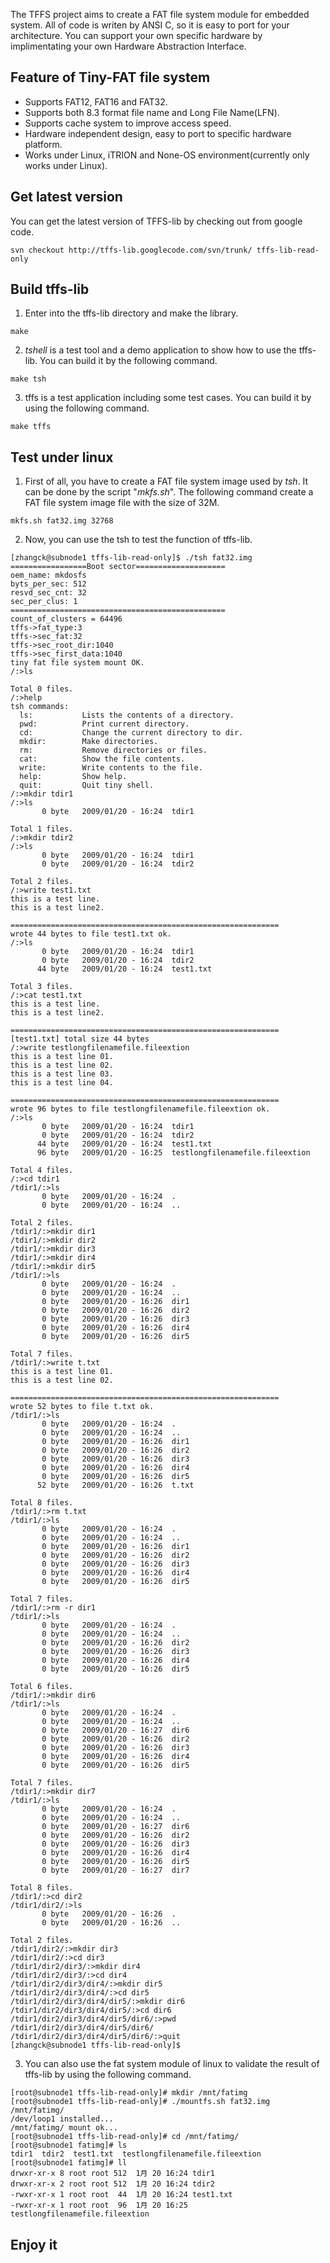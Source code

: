 The TFFS project aims to create a FAT file system module for embedded system. All of code is writen by ANSI C, so it is easy to port for your architecture. You can support your own specific hardware by implimentating your own Hardware Abstraction Interface.

## Feature of Tiny-FAT file system ##
  * Supports FAT12, FAT16 and FAT32.
  * Supports both 8.3 format file name and Long File Name(LFN).
  * Supports cache system to improve access speed.
  * Hardware independent design, easy to port to specific hardware platform.
  * Works under Linux, iTRION and None-OS environment(currently only works under Linux).

## Get latest version ##
You can get the latest version of TFFS-lib by checking out from google code.
```
svn checkout http://tffs-lib.googlecode.com/svn/trunk/ tffs-lib-read-only
```

## Build tffs-lib ##
1. Enter into the tffs-lib directory and make the library.
```
make
```
2. _tshell_ is a test tool and a demo application to show how to use the tffs-lib. You can build it by the following command.
```
make tsh
```
3. tffs is a test application including some test cases. You can build it by using the following command.
```
make tffs
```

## Test under linux ##
1. First of all, you have to create a FAT file system image used by _tsh_. It can be done by the script "_mkfs.sh_". The following command create a FAT file system image file with the size of 32M.
```
mkfs.sh fat32.img 32768
```
2. Now, you can use the tsh to test the function of tffs-lib.
```
[zhangck@subnode1 tffs-lib-read-only]$ ./tsh fat32.img
=================Boot sector====================
oem_name: mkdosfs
byts_per_sec: 512
resvd_sec_cnt: 32
sec_per_clus: 1
================================================
count_of_clusters = 64496
tffs->fat_type:3
tffs->sec_fat:32
tffs->sec_root_dir:1040
tffs->sec_first_data:1040
tiny fat file system mount OK.
/:>ls

Total 0 files.
/:>help
tsh commands:
  ls:           Lists the contents of a directory.
  pwd:          Print current directory.
  cd:           Change the current directory to dir.
  mkdir:        Make directories.
  rm:           Remove directories or files.
  cat:          Show the file contents.
  write:        Write contents to the file.
  help:         Show help.
  quit:         Quit tiny shell.
/:>mkdir tdir1
/:>ls
       0 byte   2009/01/20 - 16:24  tdir1

Total 1 files.
/:>mkdir tdir2
/:>ls
       0 byte   2009/01/20 - 16:24  tdir1
       0 byte   2009/01/20 - 16:24  tdir2

Total 2 files.
/:>write test1.txt
this is a test line.
this is a test line2.

============================================================
wrote 44 bytes to file test1.txt ok.
/:>ls
       0 byte   2009/01/20 - 16:24  tdir1
       0 byte   2009/01/20 - 16:24  tdir2
      44 byte   2009/01/20 - 16:24  test1.txt

Total 3 files.
/:>cat test1.txt
this is a test line.
this is a test line2.

============================================================
[test1.txt] total size 44 bytes
/:>write testlongfilenamefile.fileextion
this is a test line 01.
this is a test line 02.
this is a test line 03.
this is a test line 04.

============================================================
wrote 96 bytes to file testlongfilenamefile.fileextion ok.
/:>ls
       0 byte   2009/01/20 - 16:24  tdir1
       0 byte   2009/01/20 - 16:24  tdir2
      44 byte   2009/01/20 - 16:24  test1.txt
      96 byte   2009/01/20 - 16:25  testlongfilenamefile.fileextion

Total 4 files.
/:>cd tdir1
/tdir1/:>ls
       0 byte   2009/01/20 - 16:24  .
       0 byte   2009/01/20 - 16:24  ..

Total 2 files.
/tdir1/:>mkdir dir1
/tdir1/:>mkdir dir2
/tdir1/:>mkdir dir3
/tdir1/:>mkdir dir4
/tdir1/:>mkdir dir5
/tdir1/:>ls
       0 byte   2009/01/20 - 16:24  .
       0 byte   2009/01/20 - 16:24  ..
       0 byte   2009/01/20 - 16:26  dir1
       0 byte   2009/01/20 - 16:26  dir2
       0 byte   2009/01/20 - 16:26  dir3
       0 byte   2009/01/20 - 16:26  dir4
       0 byte   2009/01/20 - 16:26  dir5

Total 7 files.
/tdir1/:>write t.txt
this is a test line 01.
this is a test line 02.

============================================================
wrote 52 bytes to file t.txt ok.
/tdir1/:>ls
       0 byte   2009/01/20 - 16:24  .
       0 byte   2009/01/20 - 16:24  ..
       0 byte   2009/01/20 - 16:26  dir1
       0 byte   2009/01/20 - 16:26  dir2
       0 byte   2009/01/20 - 16:26  dir3
       0 byte   2009/01/20 - 16:26  dir4
       0 byte   2009/01/20 - 16:26  dir5
      52 byte   2009/01/20 - 16:26  t.txt

Total 8 files.
/tdir1/:>rm t.txt
/tdir1/:>ls
       0 byte   2009/01/20 - 16:24  .
       0 byte   2009/01/20 - 16:24  ..
       0 byte   2009/01/20 - 16:26  dir1
       0 byte   2009/01/20 - 16:26  dir2
       0 byte   2009/01/20 - 16:26  dir3
       0 byte   2009/01/20 - 16:26  dir4
       0 byte   2009/01/20 - 16:26  dir5

Total 7 files.
/tdir1/:>rm -r dir1
/tdir1/:>ls
       0 byte   2009/01/20 - 16:24  .
       0 byte   2009/01/20 - 16:24  ..
       0 byte   2009/01/20 - 16:26  dir2
       0 byte   2009/01/20 - 16:26  dir3
       0 byte   2009/01/20 - 16:26  dir4
       0 byte   2009/01/20 - 16:26  dir5

Total 6 files.
/tdir1/:>mkdir dir6
/tdir1/:>ls
       0 byte   2009/01/20 - 16:24  .
       0 byte   2009/01/20 - 16:24  ..
       0 byte   2009/01/20 - 16:27  dir6
       0 byte   2009/01/20 - 16:26  dir2
       0 byte   2009/01/20 - 16:26  dir3
       0 byte   2009/01/20 - 16:26  dir4
       0 byte   2009/01/20 - 16:26  dir5

Total 7 files.
/tdir1/:>mkdir dir7
/tdir1/:>ls
       0 byte   2009/01/20 - 16:24  .
       0 byte   2009/01/20 - 16:24  ..
       0 byte   2009/01/20 - 16:27  dir6
       0 byte   2009/01/20 - 16:26  dir2
       0 byte   2009/01/20 - 16:26  dir3
       0 byte   2009/01/20 - 16:26  dir4
       0 byte   2009/01/20 - 16:26  dir5
       0 byte   2009/01/20 - 16:27  dir7

Total 8 files.
/tdir1/:>cd dir2
/tdir1/dir2/:>ls
       0 byte   2009/01/20 - 16:26  .
       0 byte   2009/01/20 - 16:26  ..

Total 2 files.
/tdir1/dir2/:>mkdir dir3
/tdir1/dir2/:>cd dir3
/tdir1/dir2/dir3/:>mkdir dir4
/tdir1/dir2/dir3/:>cd dir4
/tdir1/dir2/dir3/dir4/:>mkdir dir5
/tdir1/dir2/dir3/dir4/:>cd dir5
/tdir1/dir2/dir3/dir4/dir5/:>mkdir dir6
/tdir1/dir2/dir3/dir4/dir5/:>cd dir6
/tdir1/dir2/dir3/dir4/dir5/dir6/:>pwd
/tdir1/dir2/dir3/dir4/dir5/dir6/
/tdir1/dir2/dir3/dir4/dir5/dir6/:>quit
[zhangck@subnode1 tffs-lib-read-only]$
```

3. You can also use the fat system module of linux to validate the result of tffs-lib by using the following command.
```
[root@subnode1 tffs-lib-read-only]# mkdir /mnt/fatimg
[root@subnode1 tffs-lib-read-only]# ./mountfs.sh fat32.img /mnt/fatimg/
/dev/loop1 installed...
/mnt/fatimg/ mount ok...
[root@subnode1 tffs-lib-read-only]# cd /mnt/fatimg/
[root@subnode1 fatimg]# ls
tdir1  tdir2  test1.txt  testlongfilenamefile.fileextion
[root@subnode1 fatimg]# ll
drwxr-xr-x 8 root root 512  1月 20 16:24 tdir1
drwxr-xr-x 2 root root 512  1月 20 16:24 tdir2
-rwxr-xr-x 1 root root  44  1月 20 16:24 test1.txt
-rwxr-xr-x 1 root root  96  1月 20 16:25 testlongfilenamefile.fileextion
```

## Enjoy it ##

